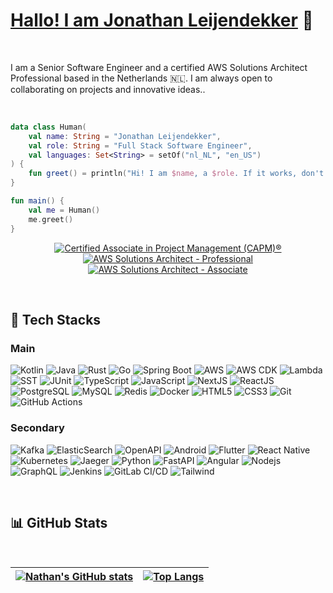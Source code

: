 # [Hallo! I am Jonathan Leijendekker](https://linkedin.com/in/jonathan-leijendekker) 👋

<br />

I am a Senior Software Engineer and a certified AWS Solutions Architect Professional based in the Netherlands 🇳🇱. I am always open to collaborating on projects and innovative ideas..

<br />

```kotlin
data class Human(
    val name: String = "Jonathan Leijendekker",
    val role: String = "Full Stack Software Engineer",
    val languages: Set<String> = setOf("nl_NL", "en_US")
) {
    fun greet() = println("Hi! I am $name, a $role. If it works, don't touch it!")
}

fun main() {
    val me = Human()
    me.greet()
}
```

<p align="center">
    <a href="https://www.credly.com/badges/2daefe93-3779-442e-b775-246bca182bb7/public_url" target="_blank">
        <img src="https://images.credly.com/size/150x150/images/80c95f74-dcf0-43fc-a437-053a598feb05/blob" alt="Certified Associate in Project Management (CAPM)®">
    </a>
    <a href="https://www.credly.com/badges/12947df7-c59d-42ae-a329-a7dd7c13edd0/public_url" target="_blank">
        <img src="https://images.credly.com/size/150x150/images/2d84e428-9078-49b6-a804-13c15383d0de/image.png" alt="AWS Solutions Architect - Professional">
    </a>
    <a href="https://www.credly.com/badges/c9428ba1-bd1d-4667-9887-646a8cecf251/public_url" target="_blank">
        <img src="https://images.credly.com/size/150x150/images/0e284c3f-5164-4b21-8660-0d84737941bc/image.png" alt="AWS Solutions Architect - Associate">
    </a>
</p>

<br/>

## 🔨 Tech Stacks

### Main

![Kotlin](https://img.shields.io/badge/Kotlin-black?style=flat&logo=kotlin)
![Java](https://img.shields.io/badge/-Java-black?style=flat&logo=openjdk)
![Rust](https://img.shields.io/badge/Rust-black?style=flat&logo=rust)
![Go](https://img.shields.io/badge/Go-black?style=flat&logo=go)
![Spring Boot](https://img.shields.io/badge/-Spring%20Boot-black?style=flat&logo=springboot)
![AWS](https://img.shields.io/badge/AWS-black?style=flat&logo=amazon-web-services)
![AWS CDK](https://img.shields.io/badge/AWS%20CDK-black?style=flat&logo=amazon-web-services)
![Lambda](https://img.shields.io/badge/Lambda-black?style=flat&logo=aws-lambda)
![SST](https://img.shields.io/badge/SST-black?style=flat&logo=sst)
![JUnit](https://img.shields.io/badge/-JUnit-black?style=flat&logo=junit5)
![TypeScript](https://img.shields.io/badge/-TypeScript-black?style=flat&logo=typescript)
![JavaScript](https://img.shields.io/badge/-JavaScript-black?style=flat&logo=javascript)
![NextJS](https://img.shields.io/badge/NextJS-black?style=flat&logo=next.js)
![ReactJS](https://img.shields.io/badge/ReactJS-black?style=flat&logo=react)
![PostgreSQL](https://img.shields.io/badge/-PostgreSQL-black?style=flat&logo=postgresql)
![MySQL](https://img.shields.io/badge/-MySQL-black?style=flat&logo=mysql)
![Redis](https://img.shields.io/badge/-Redis-black?style=flat&logo=Redis)
![Docker](https://img.shields.io/badge/-Docker-black?style=flat&logo=docker)
![HTML5](https://img.shields.io/badge/-HTML5-black?style=flat&logo=html5&logoColor=white)
![CSS3](https://img.shields.io/badge/-CSS3-black?style=flat&logo=css3)
![Git](https://img.shields.io/badge/-Git-black?style=flat&logo=git)
![GitHub Actions](https://img.shields.io/badge/-GitHub%20Actions-black?style=flat&logo=github-actions)

### Secondary

![Kafka](https://img.shields.io/badge/Kafka-black?style=flat&logo=apache-kafka)
![ElasticSearch](https://img.shields.io/badge/-ElasticSearch-black?style=flat&logo=elasticsearch)
![OpenAPI](https://img.shields.io/badge/-OpenAPI-black?style=flat&logo=openapi-initiative)
![Android](https://img.shields.io/badge/Android-black?style=flat&logo=android)
![Flutter](https://img.shields.io/badge/Flutter-black?style=flat&logo=flutter)
![React Native](https://img.shields.io/badge/React%20Native-black?style=flat&logo=react)
![Kubernetes](https://img.shields.io/badge/Kubernetes-black?style=flat&logo=kubernetes)
![Jaeger](https://img.shields.io/badge/-OpenTelemetry-black?style=flat&logo=opentelemetry)
![Python](https://img.shields.io/badge/-Python-black?style=flat&logo=Python)
![FastAPI](https://img.shields.io/badge/-FastAPI-black?style=flat&logo=fastapi)
![Angular](https://img.shields.io/badge/Angular-black?style=flat&logo=angular)
![Nodejs](https://img.shields.io/badge/-Nodejs-black?style=flat&logo=Node.js)
![GraphQL](https://img.shields.io/badge/-GraphQL-black?style=flat&logo=graphql)
![Jenkins](https://img.shields.io/badge/Jenkins-black?style=flat&logo=jenkins)
![GitLab CI/CD](https://img.shields.io/badge/-GitLab%20CI%2fCD-black?style=flat&logo=gitlab)
![Tailwind](https://img.shields.io/badge/-Tailwind-black?style=flat&logo=tailwind-css)

<br/>

## 📊 GitHub Stats

<br/>

| [![Nathan's GitHub stats](https://github-readme-stats.vercel.app/api?username=leijendary&theme=tokyonight&layout=compact&show_icons=true&hide_border=true&bg_color=00000000)](https://github.com/leijendary/github-readme-stats) | [![Top Langs](https://github-readme-stats.vercel.app/api/top-langs/?username=leijendary&layout=compact&theme=tokyonight&hide_border=true&bg_color=00000000)](https://github.com/leijendary/github-readme-stats) |
| - | - |


